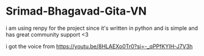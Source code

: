 # Srimad-Bhagavad-Gita-VN

i am using renpy for the project since it's written in python and is simple and has great community support <3

i got the voice from https://youtu.be/8HLAEXo0Tr0?si=-_qPPfKYIH-J7V3h
